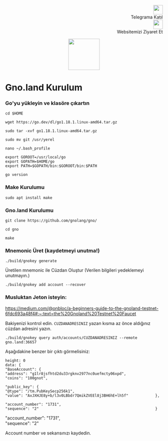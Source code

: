 
<p style="font-size:14px" align="right">
 <a href="https://t.me/nodeistt" target="_blank"><img src="https://github.com/Nodeist/Testnet_Kurulumlar/blob/fee87fe32609c1704206721b9fb16e4c5de75a96/telegramlogo.png" width="30"/></a><br>Telegrama Katıl<br>
<a href="https://nodeist.site/" target="_blank"><img src="https://raw.githubusercontent.com/Nodeist/Testnet_Kurulumlar/main/logo.png" width="30"/></a><br> Websitemizi Ziyaret Et 
</p>


<p align="center">
  <img height="100" height="auto" src="https://raw.githubusercontent.com/Nodeist/Testnet_Kurulumlar/main/Gno/75237105%20(1).png">
</p>

# Gno.land Kurulum

### Go'yu yükleyin ve klasöre çıkartın

```
cd $HOME

wget https://go.dev/dl/go1.18.1.linux-amd64.tar.gz 

sudo tar -xvf go1.18.1.linux-amd64.tar.gz

sudo mv git /usr/yerel 

nano ~/.bash_profile

export GOROOT=/usr/local/go
export GOPATH=$HOME/go
export PATH=$GOPATH/bin:$GOROOT/bin:$PATH

go version

```

### Make Kurulumu
```
sudo apt install make
```

### Gno.land Kurulumu
```
git clone https://github.com/gnolang/gno/

cd gno

make
```

### Mnemonic Üret (kaydetmeyi unutma!)

```
./build/gnokey generate
```

Üretilen mnemonic ile Cüzdan Oluştur (Verilen bilgileri yedeklemeyi unutmayın.)
```
./build/gnokey add account --recover
```

### Musluktan Jeton isteyin:
https://medium.com/@onbloc/a-beginners-guide-to-the-gnoland-testnet-6fdc693a48f4#:~:text=the%20Gnoland%20Testnet%20Faucet


Bakiyenizi kontrol edin. `CUZDANADRESINIZ` yazan kısma az önce aldığınız cüzdan adresini yazın.

```
./build/gnokey query auth/accounts/CUZDANADRESINIZ --remote gno.land:36657
```



Aşağıdakine benzer bir çıktı görmelisiniz:

```
height: 0                                                            
data: {                                                                
"BaseAccount": {                                                       
"address": "g1lr8jsfhtd2du33rgknv2977nc0uefmcty06xpd",               
"coins": "100gnot",                                                   

"public_key": {                                                        
"@type": "/tm.PubKeySecp256k1",                                      
"value": "AxJXHJE8y+b/l3v0LBbdr7QmikZVEEl8j3BH6hE+lh5f"            },                                                                   

"account_number": "1731",                                            
"sequence": "2"                                                    }
```

"account_number": "1731",                                            
"sequence": "2"    

Account number ve sekansınızı kaydedin.
